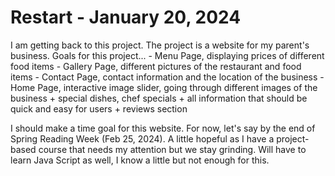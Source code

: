 <h1> Restart - January 20, 2024 </h1>
I am getting back to this project.  The project is a website for my parent's business.
Goals for this project...
- Menu Page, displaying prices of different food items
- Gallery Page, different pictures of the restaurant and food items
- Contact Page, contact information and the location of the business
- Home Page, interactive image slider, going through different images of the business + special dishes, chef specials + all information that should be quick and easy for users + reviews section

I should make a time goal for this website.  For now, let's say by the end of Spring Reading Week (Feb 25, 2024).  A little hopeful as I have a project-based course that needs my attention but we stay grinding.
Will have to learn Java Script as well, I know a little but not enough for this. 
